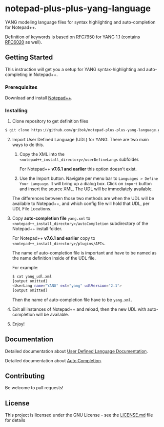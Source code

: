 # notepad-plus-plus-yang-language
YANG modeling language files for syntax highlighting and auto-completion for Notepad++.

Definition of keywords is based on [RFC7950](https://tools.ietf.org/html/rfc7950) for YANG 1.1 (contains [RFC6020](https://tools.ietf.org/html/rfc6020) as well).

## Getting Started
This instruction will get you a setup for YANG syntax-highlighting and auto-completing in Notepad++.

### Prerequisites

Download and install [Notepad++](https://notepad-plus-plus.org/downloads/).

### Installing

1. Clone repository to get definition files
```bash
$ git clone https://github.com/gribok/notepad-plus-plus-yang-language.git
```

2. Import User Defined Language (UDL) for YANG. There are two main ways to do this. 

    1. Copy the XML into the `<notepad++_install_directory>/userDefineLangs` subfolder.
    
       For Notepad++ **v7.6.1 and earlier** this option doesn't exist.
    
    2. Use the Import button.
       Navigate per menu bar to `Languages > Define Your Language`. It will bring up a dialog box. Click on `import` button and insert the source XML. The UDL will be immediately available.

    The differences between those two methods are when the UDL will be available to Notepad++, and which config file will hold that UDL, per UDL File Locations.

3. Copy **auto-completion file** `yang.xml` to `<notepad++_install_directory>/autoCompletion` subdirectory of the Notepad++ install folder.
   
   For Notepad++ **v7.6.1 and earlier** copy to `<notepad++_install_directory>/plugins/APIs`.
   
   The name of auto-completion file is important and have to be named as the name definition inside of the UDL file.
   
   For example:
   
   ``` bash
   $ cat yang_udl.xml
   [output omitted]
   <UserLang name="YANG" ext="yang" udlVersion="2.1">
   [output omitted]
   ```
   
   Then the name of auto-completion file have to be `yang.xml`.

4. Exit all instances of Notepad++ and reload, then the new UDL with auto-completion will be available.

5. Enjoy!

## Documentation
Detailed documentation about [User Defined Language Documentation](https://npp-user-manual.org/docs/user-defined-language-system/).

Detailed documentation about [Auto Completion](https://npp-user-manual.org/docs/auto-completion/).


## Contributing
Be welcome to pull requests!

## License

This project is licensed under the GNU License - see the [LICENSE.md](LICENSE.md) file for details
